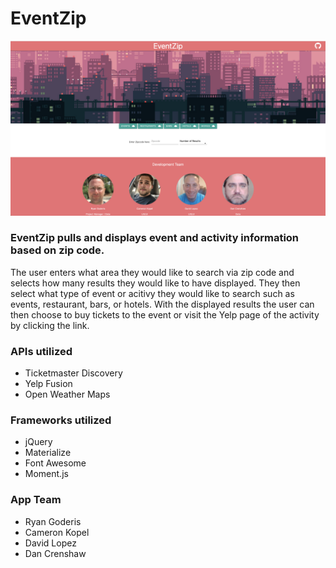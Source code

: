 # EventZip
![alt text](assets/images/EventZip-home.png)

### EventZip pulls and displays event and activity information based on zip code. 
The user enters what area they would like to search via zip code and selects how many results they would like to have displayed.  They then select what type of event or acitivy they would like to search such as events, restaurant, bars, or hotels.
With the displayed results the user can then choose to buy tickets to the event or visit the Yelp page of the activity by clicking the link.

### APIs utilized 
- Ticketmaster Discovery
- Yelp Fusion
- Open Weather Maps

### Frameworks utilized
- jQuery
- Materialize
- Font Awesome
- Moment.js

### App Team
- Ryan Goderis
- Cameron Kopel
- David Lopez
- Dan Crenshaw